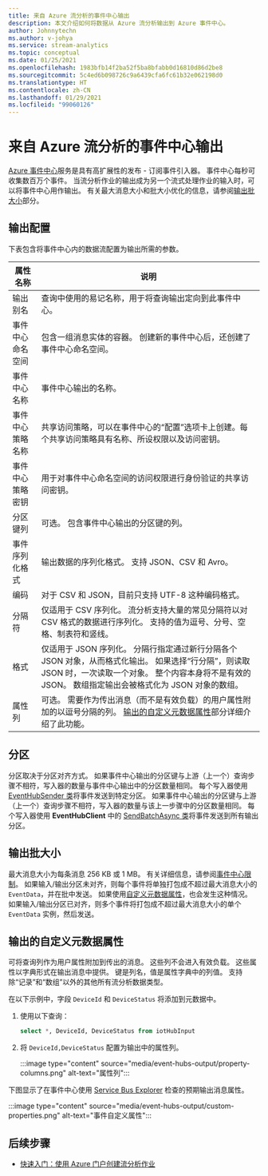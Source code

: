 ```yaml
---
title: 来自 Azure 流分析的事件中心输出
description: 本文介绍如何将数据从 Azure 流分析输出到 Azure 事件中心。
author: Johnnytechn
ms.author: v-johya
ms.service: stream-analytics
ms.topic: conceptual
ms.date: 01/25/2021
ms.openlocfilehash: 1983bfb14f2ba52f5ba8bfabb0d16810d86d2be8
ms.sourcegitcommit: 5c4ed6b098726c9a6439cfa6fc61b32e062198d0
ms.translationtype: HT
ms.contentlocale: zh-CN
ms.lasthandoff: 01/29/2021
ms.locfileid: "99060126"
---
```

# <a name="event-hubs-output-from-azure-stream-analytics"></a>来自 Azure 流分析的事件中心输出

[Azure 事件中心](https://www.azure.cn/home/features/event-hubs/)服务是具有高扩展性的发布 - 订阅事件引入器。 事件中心每秒可收集数百万个事件。 当流分析作业的输出成为另一个流式处理作业的输入时，可以将事件中心用作输出。 有关最大消息大小和批大小优化的信息，请参阅[输出批大小](#output-batch-size)部分。

## <a name="output-configuration"></a>输出配置

下表包含将事件中心内的数据流配置为输出所需的参数。

| 属性名称 | 说明 |
| --- | --- |
| 输出别名 | 查询中使用的易记名称，用于将查询输出定向到此事件中心。 |
| 事件中心命名空间 | 包含一组消息实体的容器。 创建新的事件中心后，还创建了事件中心命名空间。 |
| 事件中心名称 | 事件中心输出的名称。 |
| 事件中心策略名称 | 共享访问策略，可以在事件中心的“配置”选项卡上创建。每个共享访问策略具有名称、所设权限以及访问密钥。 |
| 事件中心策略密钥 | 用于对事件中心命名空间的访问权限进行身份验证的共享访问密钥。 |
| 分区键列 | 可选。 包含事件中心输出的分区键的列。 |
| 事件序列化格式 | 输出数据的序列化格式。 支持 JSON、CSV 和 Avro。 |
| 编码 | 对于 CSV 和 JSON，目前只支持 UTF-8 这种编码格式。 |
| 分隔符 | 仅适用于 CSV 序列化。 流分析支持大量的常见分隔符以对 CSV 格式的数据进行序列化。 支持的值为逗号、分号、空格、制表符和竖线。 |
| 格式 | 仅适用于 JSON 序列化。 分隔行指定通过新行分隔各个 JSON 对象，从而格式化输出。 如果选择“行分隔”，则读取 JSON 时，一次读取一个对象。 整个内容本身将不是有效的 JSON。 数组指定输出会被格式化为 JSON 对象的数组。  |
| 属性列 | 可选。 需要作为传出消息（而不是有效负载）的用户属性附加的以逗号分隔的列。 [输出的自定义元数据属性](#custom-metadata-properties-for-output)部分详细介绍了此功能。 |

## <a name="partitioning"></a>分区

分区取决于分区对齐方式。 如果事件中心输出的分区键与上游（上一个）查询步骤不相符，写入器的数量与事件中心输出中的分区数量相同。 每个写入器使用 [EventHubSender 类](/dotnet/api/microsoft.servicebus.messaging.eventhubsender?view=azure-dotnet&preserve-view=true)将事件发送到特定分区。 如果事件中心输出的分区键与上游（上一个）查询步骤不相符，写入器的数量与该上一步骤中的分区数量相同。 每个写入器使用 **EventHubClient** 中的 [SendBatchAsync 类](/dotnet/api/microsoft.servicebus.messaging.eventhubclient.sendasync?view=azure-dotnet&preserve-view=true)将事件发送到所有输出分区。 

## <a name="output-batch-size"></a>输出批大小

最大消息大小为每条消息 256 KB 或 1 MB。 有关详细信息，请参阅[事件中心限制](../event-hubs/event-hubs-quotas.md)。 如果输入/输出分区未对齐，则每个事件将单独打包成不超过最大消息大小的 `EventData`，并在批中发送。 如果使用[自定义元数据属性](#custom-metadata-properties-for-output)，也会发生这种情况。 如果输入/输出分区已对齐，则多个事件将打包成不超过最大消息大小的单个 `EventData` 实例，然后发送。

## <a name="custom-metadata-properties-for-output"></a>输出的自定义元数据属性

可将查询列作为用户属性附加到传出的消息。 这些列不会进入有效负载。 这些属性以字典形式在输出消息中提供。 键是列名，值是属性字典中的列值。  支持除“记录”和“数组”以外的其他所有流分析数据类型。

在以下示例中，字段 `DeviceId` 和 `DeviceStatus` 将添加到元数据中。

1. 使用以下查询：

   ```sql
   select *, DeviceId, DeviceStatus from iotHubInput
   ```

1. 将 `DeviceId,DeviceStatus` 配置为输出中的属性列。

   :::image type="content" source="media/event-hubs-output/property-columns.png" alt-text="属性列":::

下图显示了在事件中心使用 [Service Bus Explorer](https://github.com/paolosalvatori/ServiceBusExplorer) 检查的预期输出消息属性。

:::image type="content" source="media/event-hubs-output/custom-properties.png" alt-text="事件自定义属性":::

## <a name="next-steps"></a>后续步骤

* [快速入门：使用 Azure 门户创建流分析作业](stream-analytics-quick-create-portal.md)


